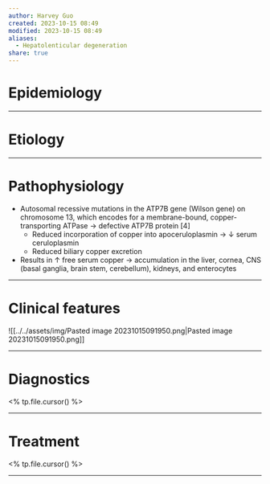 ```yaml
---
author: Harvey Guo
created: 2023-10-15 08:49
modified: 2023-10-15 08:49
aliases:
  - Hepatolenticular degeneration
share: true
---
```

# Epidemiology


---
# Etiology


---
# Pathophysiology
- Autosomal recessive mutations in the ATP7B gene (Wilson gene) on chromosome 13, which encodes for a membrane-bound, copper-transporting ATPase → defective ATP7B protein [4]
	- Reduced incorporation of copper into apoceruloplasmin  → ↓ serum ceruloplasmin
	- Reduced biliary copper excretion 
- Results in ↑ free serum copper → accumulation in the liver, cornea, CNS (basal ganglia, brain stem, cerebellum), kidneys, and enterocytes

---
# Clinical features
![[../../assets/img/Pasted image 20231015091950.png|Pasted image 20231015091950.png]]

---
# Diagnostics
<% tp.file.cursor() %>

---
# Treatment
<% tp.file.cursor() %>

---
